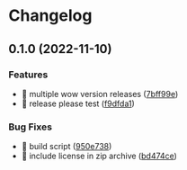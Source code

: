 # Changelog

## 0.1.0 (2022-11-10)


### Features

* 🎸 multiple wow version releases ([7bff99e](https://github.com/eiymba/ARCadia/commit/7bff99e71d2c3e4bd36e1f61dd8d552df6aa8dd4))
* 🎸 release please test ([f9dfda1](https://github.com/eiymba/ARCadia/commit/f9dfda1286d2d30c1c9657b3d98115224a10e733))


### Bug Fixes

* 🐛 build script ([950e738](https://github.com/eiymba/ARCadia/commit/950e73857c1447d1ecc73c0133c1af43b502b7ae))
* 🐛 include license in zip archive ([bd474ce](https://github.com/eiymba/ARCadia/commit/bd474ce60f077df6fe80dd82eebdc9ed32a406c5))
